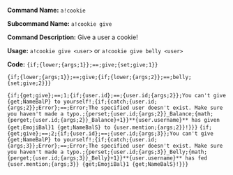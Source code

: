 **Command Name:** `a!cookie`

**Subcommand Name:** `a!cookie give`

**Command Description:**
Give a user a cookie!

**Usage:**
`a!cookie give <user>` or `a!cookie give belly <user>`

**Code:** 
```{if;{lower;{args;1}};==;give;{set;give;1}}```

```{if;{lower;{args;1}};==;give;{if;{lower;{args;2}};==;belly;{set;give;2}}}```

```{if;{get;give};==;1;{if;{user.id};==;{user.id;{args;2}};You can't give {get;NameBalP} to yourself!;{if;{catch;{user.id;{args;2}};Error};==;Error;The specified user doesn't exist. Make sure you haven't made a typo.;{perset;{user.id;{args;2}}_Balance;{math;{perget;{user.id;{args;2}}_Balance}+1}}**{user.username}** has given {get;EmojiBal}1 {get;NameBalS} to {user.mention;{args;2}}!}}}```
```{if;{get;give};==;2;{if;{user.id};==;{user.id;{args;3}};You can't give {get;NameBalP} to yourself!;{if;{catch;{user.id;{args;3}};Error};==;Error;The specified user doesn't exist. Make sure you haven't made a typo.;{perset;{user.id;{args;3}}_Belly;{math;{perget;{user.id;{args;3}}_Belly}+1}}**{user.username}** has fed {user.mention;{args;3}} {get;EmojiBal}1 {get;NameBalS}!}}}```
